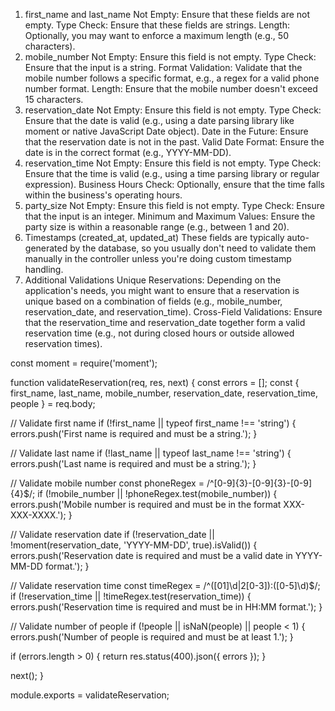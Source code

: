 1. first_name and last_name
Not Empty: Ensure that these fields are not empty.
Type Check: Ensure that these fields are strings.
Length: Optionally, you may want to enforce a maximum length (e.g., 50 characters).
2. mobile_number
Not Empty: Ensure this field is not empty.
Type Check: Ensure that the input is a string.
Format Validation: Validate that the mobile number follows a specific format, e.g., a regex for a valid phone number format.
Length: Ensure that the mobile number doesn't exceed 15 characters.
3. reservation_date
Not Empty: Ensure this field is not empty.
Type Check: Ensure that the date is valid (e.g., using a date parsing library like moment or native JavaScript Date object).
Date in the Future: Ensure that the reservation date is not in the past.
Valid Date Format: Ensure the date is in the correct format (e.g., YYYY-MM-DD).
4. reservation_time
Not Empty: Ensure this field is not empty.
Type Check: Ensure that the time is valid (e.g., using a time parsing library or regular expression).
Business Hours Check: Optionally, ensure that the time falls within the business's operating hours.
5. party_size
Not Empty: Ensure this field is not empty.
Type Check: Ensure that the input is an integer.
Minimum and Maximum Values: Ensure the party size is within a reasonable range (e.g., between 1 and 20).
6. Timestamps (created_at, updated_at)
These fields are typically auto-generated by the database, so you usually don't need to validate them manually in the controller unless you're doing custom timestamp handling.
7. Additional Validations
Unique Reservations: Depending on the application's needs, you might want to ensure that a reservation is unique based on a combination of fields (e.g., mobile_number, reservation_date, and reservation_time).
Cross-Field Validations: Ensure that the reservation_time and reservation_date together form a valid reservation time (e.g., not during closed hours or outside allowed reservation times).

const moment = require('moment');

function validateReservation(req, res, next) {
  const errors = [];
  const { first_name, last_name, mobile_number, reservation_date, reservation_time, people } = req.body;

  // Validate first name
  if (!first_name || typeof first_name !== 'string') {
    errors.push('First name is required and must be a string.');
  }

  // Validate last name
  if (!last_name || typeof last_name !== 'string') {
    errors.push('Last name is required and must be a string.');
  }

  // Validate mobile number
  const phoneRegex = /^[0-9]{3}-[0-9]{3}-[0-9]{4}$/;
  if (!mobile_number || !phoneRegex.test(mobile_number)) {
    errors.push('Mobile number is required and must be in the format XXX-XXX-XXXX.');
  }

  // Validate reservation date
  if (!reservation_date || !moment(reservation_date, 'YYYY-MM-DD', true).isValid()) {
    errors.push('Reservation date is required and must be a valid date in YYYY-MM-DD format.');
  }

  // Validate reservation time
  const timeRegex = /^([01]\d|2[0-3]):([0-5]\d)$/;
  if (!reservation_time || !timeRegex.test(reservation_time)) {
    errors.push('Reservation time is required and must be in HH:MM format.');
  }

  // Validate number of people
  if (!people || isNaN(people) || people < 1) {
    errors.push('Number of people is required and must be at least 1.');
  }

  if (errors.length > 0) {
    return res.status(400).json({ errors });
  }

  next();
}

module.exports = validateReservation;